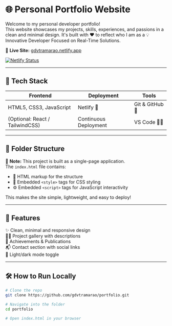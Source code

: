 # 🌐 Personal Portfolio Website

Welcome to my personal developer portfolio!  
This website showcases my projects, skills, experiences, and passions in a clean and minimal design. It's built with ❤️ to reflect who I am as a 💡 Innovative Developer Focused on Real-Time Solutions.

🔗 **Live Site:** [gdvtramarao.netlify.app](https://gdvtramarao.netlify.app)

[![Netlify Status](https://api.netlify.com/api/v1/badges/569b43bb-e396-4349-a950-281ef4ead95e/deploy-status)](https://app.netlify.com/projects/gdvtramarao/deploys)

---

## 🚀 Tech Stack

| Frontend | Deployment | Tools |
|----------|------------|-------|
| HTML5, CSS3, JavaScript | Netlify 🔷 | Git & GitHub 🐙 |
| (Optional: React / TailwindCSS) | Continuous Deployment | VS Code 🧑‍💻 |

---

## 📂 Folder Structure
<!-- 🔍 About the Code Structure -->
<!-- index.html includes everything -->
<p>
  🧾 <strong>Note:</strong> This project is built as a single-page application.<br/>
  The <code>index.html</code> file contains:
  <ul>
    <li>📄 HTML markup for the structure</li>
    <li>🎨 Embedded <code>&lt;style&gt;</code> tags for CSS styling</li>
    <li>⚙️ Embedded <code>&lt;script&gt;</code> tags for JavaScript interactivity</li>
  </ul>
  This makes the site simple, lightweight, and easy to deploy!
</p>


---

## 🧠 Features

✨ Clean, minimal and responsive design  
🧑‍💻 Project gallery with descriptions  
📄 Achievements & Publications  
📬 Contact section with social links  
🌙 Light/dark mode toggle

---

## 🛠️ How to Run Locally

```bash
# Clone the repo
git clone https://github.com/gdvtramarao/portfolio.git

# Navigate into the folder
cd portfolio

# Open index.html in your browser

